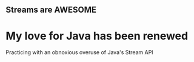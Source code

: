 ## Streams are AWESOME

# My love for Java has been renewed

Practicing with an obnoxious overuse of Java's Stream API
